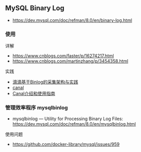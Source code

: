 ## MySQL Binary Log
- https://dev.mysql.com/doc/refman/8.0/en/binary-log.html

### 使用
详解
- https://www.cnblogs.com/faster/p/16274217.html
- https://www.cnblogs.com/martinzhang/p/3454358.html

实践
- [滴滴基于Binlog的采集架构与实践](https://mp.weixin.qq.com/s/2gSxNTqqsDMYHFWRWfM1Fg) 
- [canal](https://github.com/alibaba/canal)
- [Canal介绍和使用指南](https://www.liwenzhou.com/posts/Go/canal/)

### 管理效率程序 mysqlbinlog
- mysqlbinlog — Utility for Processing Binary Log Files: https://dev.mysql.com/doc/refman/8.0/en/mysqlbinlog.html

使用问题
- https://github.com/docker-library/mysql/issues/959


